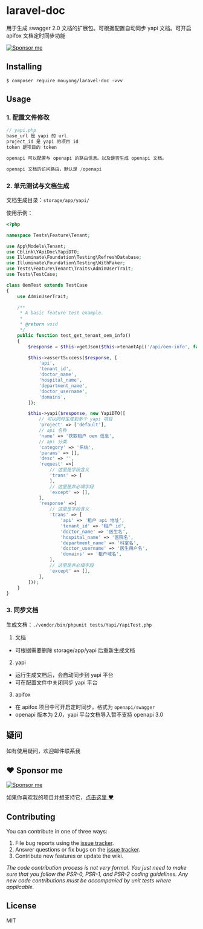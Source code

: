 # laravel-doc

用于生成 swagger 2.0 文档的扩展包。可根据配置自动同步 yapi 文档。可开启 apifox 文档定时同步功能 

[![Sponsor me](https://github.com/mouyong/mouyong/blob/master/sponsor-me-button-s.svg?raw=true)](https://github.com/sponsors/mouyong)


## Installing

```shell
$ composer require mouyong/laravel-doc -vvv
```

## Usage

### 1. 配置文件修改

```php
// yapi.php
base_url 是 yapi 的 url.
project_id 是 yapi 的项目 id
token 是项目的 token

openapi 可以配置与 openapi 的路由信息。以及是否生成 openapi 文档。

openapi 文档的访问路由，默认是 /openapi
```

### 2. 单元测试与文档生成

文档生成目录：`storage/app/yapi/`

使用示例：

```php
<?php

namespace Tests\Feature\Tenant;

use App\Models\Tenant;
use Cblink\YApiDoc\YapiDTO;
use Illuminate\Foundation\Testing\RefreshDatabase;
use Illuminate\Foundation\Testing\WithFaker;
use Tests\Feature\Tenant\Traits\AdminUserTrait;
use Tests\TestCase;

class OemTest extends TestCase
{
    use AdminUserTrait;

    /**
     * A basic feature test example.
     *
     * @return void
     */
    public function test_get_tenant_oem_info()
    {
        $response = $this->getJson($this->tenantApi('/api/oem-info', false));

        $this->assertSuccess($response, [
            'api',
            'tenant_id',
            'doctor_name',
            'hospital_name',
            'department_name',
            'doctor_username',
            'domains',
        ]);

        $this->yapi($response, new YapiDTO([
            // 可以同时生成到多个 yapi 项目
            'project' => ['default'],
            // api 名称
            'name' => '获取租户 oem 信息',
            // api 分类
            'category' => '系统',
            'params' => [],
            'desc' => '',
            'request' =>[
                // 这里是字段含义
                'trans' => [
                ],
                // 这里是非必填字段
                'except' => [],
            ],
            'response' =>[
                // 这里是字段含义
                'trans' => [
                    'api' => '租户 api 地址',
                    'tenant_id' => '租户 id',
                    'doctor_name' => '医生名',
                    'hospital_name' => '医院名',
                    'department_name' => '科室名',
                    'doctor_username' => '医生用户名',
                    'domains' => '租户域名',
                ],
                // 这里是非必填字段
                'except' => [],
            ],
        ]));
    }
}

```


### 3. 同步文档

生成文档：`./vendor/bin/phpunit tests/Yapi/YapiTest.php`

1. 文档
- 可根据需要删除 storage/app/yapi 后重新生成文档

2. yapi
- 运行生成文档后，会自动同步到 yapi 平台
- 可在配置文件中关闭同步 yapi 平台

3. apifox
- 在 apifox 项目中可开启定时同步，格式为 `openapi/swagger`
- openapi 版本为 2.0，yapi 平台文档导入暂不支持 openapi 3.0


## 疑问

如有使用疑问，欢迎邮件联系我


## :heart: Sponsor me 

[![Sponsor me](https://github.com/mouyong/mouyong/blob/master/sponsor-me.svg?raw=true)](https://github.com/sponsors/mouyong)

如果你喜欢我的项目并想支持它，[点击这里 :heart:](https://github.com/sponsors/mouyong)


## Contributing

You can contribute in one of three ways:

1. File bug reports using the [issue tracker](https://github.com/mouyong/laravel-doc/issues).
2. Answer questions or fix bugs on the [issue tracker](https://github.com/mouyong/laravel-doc/issues).
3. Contribute new features or update the wiki.

_The code contribution process is not very formal. You just need to make sure that you follow the PSR-0, PSR-1, and PSR-2 coding guidelines. Any new code contributions must be accompanied by unit tests where applicable._

## License

MIT
